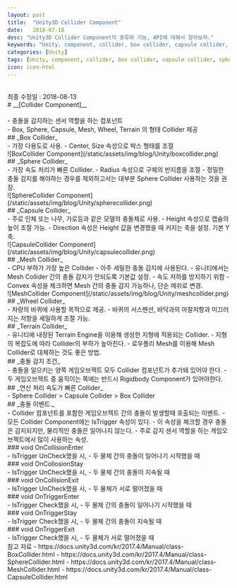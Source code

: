 ```yaml
---
layout: post
title:  "Unity3D Collider Component"
date:   2018-07-18
desc: "Unity3D Collider Component의 종류와 기능, API에 대해서 알아보자."
keywords: "Unity, component, collider, box collider, capsule collider, sphere collider, mesh collider, collision"
categories: [Unity]
tags: [Unity, component, collider, box collider, capsule collider, sphere collider, mesh collider, collision]
icon: icon-html
---
```

<br />
최종 수정일 : 2018-08-13
<br />
# __[Collider Component]__
<br />
<br />
 - 충돌을 감지하는 센서 역할을 하는 컴포넌트
<br />
 - Box, Sphere, Capsule, Mesh, Wheel, Terrain 의 형태 Collider 제공
<br />
## _Box Collider_
<br />
 - 가장 다용도로 사용.
 - Center, Size 속성으로 박스 형태를 조절
<br />
![BoxCollider Component](/static/assets/img/blog/Unity/boxcollider.png)
<br />
## _Sphere Collider_
<br />
 - 가장 속도 처리가 빠른 Collider.
 - Radius 속성으로 구체의 반지름을 조절
 - 정밀한 충돌 감지를 해야하는 경우를 제외하고서는 대부분 Sphere Collider 사용하는 것을 권장.
<br />
![SphereCollider Component](/static/assets/img/blog/Unity/spherecollider.png)
<br />
## _Capsule Collider_
<br />
 - 주로 인체 또는 나무, 가로등과 같은 모델의 충돌체로 사용.
 - Height 속성으로 캡슐의 높이 조절 가능.
 - Direction 속성은 Height 값을 변경했을 때 커지는 축을 설정. 기본 Y축.
<br />
![CapsuleCollider Component](/static/assets/img/blog/Unity/capsulecollider.png)
<br />
## _Mesh Collider_
<br />
 - CPU 부하가 가장 높은 Collider
 - 아주 세밀한 충돌 감지에 사용된다.
 - 유니티에서는 Mesh Collider 간의 충돌 감지가 안되도록 기본값 설정.
 - 속도 저하를 방지하기 위함
 - Convex 속성을 체크하면 Mesh 간의 충돌 감지 가능하나, 단순 메쉬로 변경.
<br />
![MeshCollider Component](/static/assets/img/blog/Unity/meshcollider.png)
<br />
## _Wheel Collider_
<br />
 - 차량의 바퀴에 사용할 목적으로 제공.
 - 바퀴의 서스펜션, 바닥과의 마찰저항과 미끄러지는 저항을 세밀하게 조절 가능.
<br />
## _Terrain Collider_
<br />
 - 유니티에 내장된 Terrain Engine을 이용해 생성한 지형에 적용되는 Collider.
 - 지형의 복잡도에 따라 Collider의 부하가 높아진다.
 - 로우폴리 Mesh를 이용해 Mesh Collider로 대체하는 것도 좋은 방법.
<br />
## _충돌 감지 조건_
<br />
 - 충돌을 일으키는 양쪽 게임오브젝트 모두 Collider 컴포넌트가 추가돼 있어야 한다.
 - 두 게임오브젝트 중 움직이는 쪽에는 반드시 Rigidbody Component가 있어야한다.
<br />
## _연산 처리 속도가 빠른 Collider_
<br />
 - Sphere Collider > Capsule Collider > Box Collider
<br />
## _충돌 이벤트._
<br />
 - Collider 컴포넌트를 포함한 게임오브젝트 간의 충돌이 발생할때 호출되는 이벤트.
 - 모든 Collider Component에는 IsTrigger 속성이 있다.
 - 이 속성을 체크할 경우 충돌은 감지되지만, 물리적인 충돌은 일어나지 않는다.
 - 주로 감지 센서 역할을 하는 게임오브젝트에서 많이 사용하는 속성.
<br />
### void OnCollisionEnter
<br />
 - IsTrigger UnCheck했을 시,
 - 두 물체 간의 충돌이 일어나기 시작했을 때
 <br />
### void OnCollosionStay
<br />
 - IsTrigger UnCheck했을 시,
 - 두 물체 간의 충돌이 지속될 때
<br />
### void OnCollisionExit
<br />
 - IsTrigger UnCheck했을 시,
 - 두 물체가 서로 떨어졌을 때
<br />
### void OnTriggerEnter
<br />
 - IsTrigger Check했을 시,
 - 두 물체 간의 충돌이 일어나기 시작했을 때
<br />
### void OnTriggerStay
<br />
 - IsTrigger Check했을 시,
 - 두 물체 간의 충돌이 지속될 때
<br />
### void OnTriggerExit
<br />
 - IsTrigger Check했을 시,
 - 두 물체가 서로 떨어졌을 때

<br />
참고 자료
 - https://docs.unity3d.com/kr/2017.4/Manual/class-BoxCollider.html
 - https://docs.unity3d.com/kr/2017.4/Manual/class-SphereCollider.html
 - https://docs.unity3d.com/kr/2017.4/Manual/class-MeshCollider.html
 - https://docs.unity3d.com/kr/2017.4/Manual/class-CapsuleCollider.html
